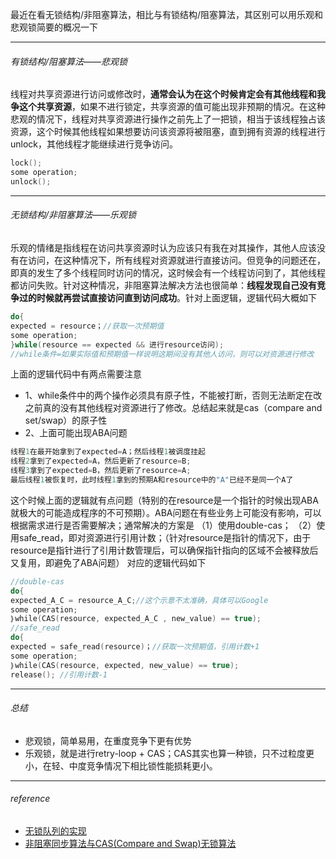 最近在看无锁结构/非阻塞算法，相比与有锁结构/阻塞算法，其区别可以用乐观和悲观锁简要的概况一下

---
###### 有锁结构/阻塞算法——悲观锁
线程对共享资源进行访问或修改时，**通常会认为在这个时候肯定会有其他线程和我争这个共享资源**，如果不进行锁定，共享资源的值可能出现非预期的情况。在这种悲观的情况下，线程对共享资源进行操作之前先上了一把锁，相当于该线程独占该资源，这个时候其他线程如果想要访问该资源将被阻塞，直到拥有资源的线程进行unlock，其他线程才能继续进行竞争访问。
~~~c++
lock();
some operation;
unlock();
~~~

---
###### 无锁结构/非阻塞算法——乐观锁
乐观的情绪是指线程在访问共享资源时认为应该只有我在对其操作，其他人应该没有在访问，在这种情况下，所有线程对资源就进行直接访问。但竞争的问题还在，即真的发生了多个线程同时访问的情况，这时候会有一个线程访问到了，其他线程都访问失败。针对这种情况，非阻塞算法解决方法也很简单：**线程发现自己没有竞争过的时候就再尝试直接访问直到访问成功**。针对上面逻辑，逻辑代码大概如下
~~~c++
do{
expected = resource；//获取一次预期值
some operation;          
}while(resource == expected && 进行resource访问);
//while条件=如果实际值和预期值一样说明这期间没有其他人访问，则可以对资源进行修改
~~~
上面的逻辑代码中有两点需要注意
- 1、while条件中的两个操作必须具有原子性，不能被打断，否则无法断定在改之前真的没有其他线程对资源进行了修改。总结起来就是cas（compare and set/swap）的原子性
- 2、上面可能出现ABA问题
~~~c++
线程1在最开始拿到了expected=A；然后线程1被调度挂起
线程2拿到了expected=A，然后更新了resource=B;
线程3拿到了expected=B，然后更新了resource=A;
最后线程1被恢复时，此时线程1拿到的预期A和resource中的"A"已经不是同一个A了
~~~
这个时候上面的逻辑就有点问题（特别的在resource是一个指针的时候出现ABA就极大的可能造成程序的不可预期）。ABA问题在有些业务上可能没有影响，可以根据需求进行是否需要解决；通常解决的方案是
（1）使用double-cas；
（2）使用safe_read，即对资源进行引用计数；（针对resource是指针的情况下，由于resource是指针进行了引用计数管理后，可以确保指针指向的区域不会被释放后又复用，即避免了ABA问题）
对应的逻辑代码如下
~~~c++
//double-cas
do{
expected_A_C = resource_A_C;//这个示意不太准确，具体可以Google
some operation;          
｝while(CAS(resource, expected_A_C , new_value) == true);
//safe_read
do{
expected = safe_read(resource)；//获取一次预期值，引用计数+1
some operation;          
｝while(CAS(resource, expected, new_value) == true);
release(); //引用计数-1
~~~

---
###### 总结
- 悲观锁，简单易用，在重度竞争下更有优势
- 乐观锁，就是进行retry-loop + CAS；CAS其实也算一种锁，只不过粒度更小，在轻、中度竞争情况下相比锁性能损耗更小。

---
###### reference
- [无锁队列的实现](http://coolshell.cn/articles/8239.html/comment-page-2#comments)
- [非阻塞同步算法与CAS(Compare and Swap)无锁算法](http://www.cnblogs.com/Mainz/p/3546347.html)
